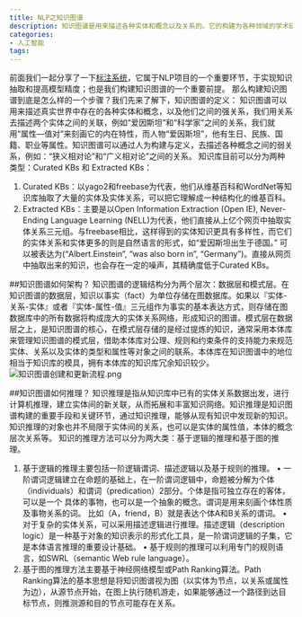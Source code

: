 ```yaml
---
title: NLP之知识图谱
description: 知识图谱是用来描述各种实体和概念以及关系的。它的构建为各种领域的学术研究提供了极具价值的参考；另外对网络搜索也产生的正面效果，比如谷歌的Knowledge Graph
categories:
- 人工智能
tags:
---
```


前面我们一起分享了一下[标注系统]([https://simon1004.github.io/%E4%BA%BA%E5%B7%A5%E6%99%BA%E8%83%BD/2019/07/27/NLP%E4%B9%8B%E6%A0%87%E6%B3%A8%E7%B3%BB%E7%BB%9F/](https://simon1004.github.io/%E4%BA%BA%E5%B7%A5%E6%99%BA%E8%83%BD/2019/07/27/NLP%E4%B9%8B%E6%A0%87%E6%B3%A8%E7%B3%BB%E7%BB%9F/)
)，它属于NLP项目的一个重要环节，于实现知识抽取和提高模型精度；也是我们构建知识图谱的一个重要前提。
那么构建知识图谱到底是怎么样的一个步骤？我们先来了解下，知识图谱的定义：
知识图谱可以用来描述真实世界中存在的各种实体和概念，以及他们之间的强关系，我们用关系去描述两个实体之间的关联，例如“爱因斯坦”和“科学家”之间的关系，我们就用“属性—值对”来刻画它的内在特性，而人物“爱因斯坦”，他有生日、民族、国籍、职业等属性。知识图谱可以通过人为构建与定义，去描述各种概念之间的弱关系，例如：“狭义相对论”和“广义相对论”之间的关系。
知识库目前可以分为两种类型：Curated KBs 和 Extracted KBs：
1. Curated KBs：以yago2和freebase为代表，他们从维基百科和WordNet等知识库抽取了大量的实体及实体关系，可以把它理解成一种结构化的维基百科。
2. Extracted KBs：主要是以Open Information Extraction (Open IE), Never-Ending Language Learning (NELL)为代表，他们直接从上亿个网页中抽取实体关系三元组。与freebase相比，这样得到的实体知识更具有多样性，而它们的实体关系和实体更多的则是自然语言的形式，如“爱因斯坦出生于德国。” 可以被表达为(“Albert.Einstein”, “was also born in”, “Germany”)。直接从网页中抽取出来的知识，也会存在一定的噪声，其精确度低于Curated KBs。

##知识图谱如何架构？
知识图谱的逻辑结构分为两个层次：数据层和模式层。在知识图谱的数据层，知识以事实（fact）为单位存储在图数据库。如果以『实体-关系-实体』或者『实体-属性-值』三元组作为事实的基本表达方式，则存储在图数据库中的所有数据将构成庞大的实体关系网络，形成知识的图谱。模式层在数据层之上，是知识图谱的核心，在模式层存储的是经过提炼的知识，通常采用本体库来管理知识图谱的模式层，借助本体库对公理、规则和约束条件的支持能力来规范实体、关系以及实体的类型和属性等对象之间的联系。本体库在知识图谱中的地位相当于知识库的模具，拥有本体库的知识库冗余知识较少。
![知识图谱创建和更新流程.png](https://upload-images.jianshu.io/upload_images/18902003-c338ca24b09a015a.png?imageMogr2/auto-orient/strip%7CimageView2/2/w/1240)

##知识图谱如何推理？
知识推理是指从知识库中已有的实体关系数据出发，进行计算机推理，建立实体间的新关联，从而拓展和丰富知识网络。知识推理是知识图谱构建的重要手段和关键环节，通过知识推理，能够从现有知识中发现新的知识。
知识推理的对象也并不局限于实体间的关系，也可以是实体的属性值，本体的概念层次关系等。
知识的推理方法可以分为两大类：基于逻辑的推理和基于图的推理。
1. 基于逻辑的推理主要包括一阶逻辑谓词、描述逻辑以及基于规则的推理。
• 一阶谓词逻辑建立在命题的基础上，在一阶谓词逻辑中，命题被分解为个体
（individuals）和谓词（predication）2部分。个体是指可独立存在的客体，可以是一个
具体的事物，也可以是一个抽象的概念。谓词是用来刻画个体性质及事物关系的词。
比如（A，friend，B）就是表达个体A和B关系的谓词。
• 对于复杂的实体关系，可以采用描述逻辑进行推理。描述逻辑（description logic）是一种基于对象的知识表示的形式化工具，是一阶谓词逻辑的子集，它是本体语言推理的重要设计基础。
• 基于规则的推理可以利用专门的规则语言，如SWRL（semantic Web rule language）。
2. 基于图的推理方法主要基于神经网络模型或Path Ranking算法。Path Ranking算法的基本思想是将知识图谱视为图（以实体为节点，以关系或属性为边），从源节点开始，在图上执行随机游走，如果能够通过一个路径到达目标节点，则推测源和目的节点可能存在关系。
